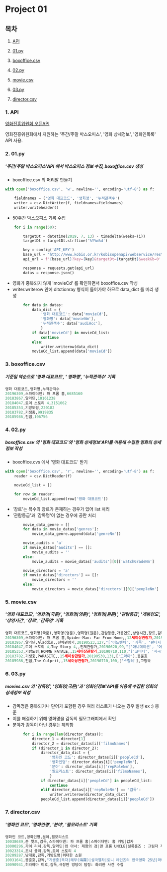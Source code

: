 # Project 01

##  목차

1. [API](###1.-API)

2. [01.py](#2.-01.py)

3. [boxoffice.csv](#3.-boxoffice.csv)

4. [02.py](#4.-02.py)

5. [movie.csv](#5.-movie.csv)

6. [03.py](#6.-03.py)

7. [director.csv](#7.-director.csv)

   

### 1. API

[영화진흥위원회 오픈API](http://www.kobis.or.kr/kobisopenapi/homepg/main/main.do)

영화진흥위원회에서 지원하는 '주간/주말 박스오피스', '영화 상세정보', '영화인목록' API 사용.



###  2. 01.py

##### '주간/주말 박스오피스'API 에서 박스오피스 정보 수집, boxoffice.csv 생성

* boxoffice.csv 의 머리말 만들기
```python
with open('boxoffice.csv', 'w', newline='', encoding='utf-8') as f:

    fieldnames = ('영화 대표코드', '영화명', '누적관객수')
    writer = csv.DictWriter(f, fieldnames=fieldnames)
    writer.writeheader()
```

* 50주간 박스오피스 기록 수집 
```python
    for i in range(50):

        targetDt = datetime(2019, 7, 13) - timedelta(weeks=(i))
        targetDt = targetDt.strftime('%Y%m%d')

        key = config('API_KEY')
        base_url = 'http://www.kobis.or.kr/kobisopenapi/webservice/rest/boxoffice/searchWeeklyBoxOfficeList.json'
        api_url = f'{base_url}?key={key}&targetDt={targetDt}&weekGb=0'

        response = requests.get(api_url)
        datas = response.json()
```

* 영화가 중복되지 않게 'movieCd' 를 확인하면서 boxoffice.csv 작성 
* writer.writerow 안에 ditctionray 형식이 들어가야 하므로 data_dict 를 미리 생성
```python
        for data in datas:
            data_dict = {
                '영화 대표코드': data['movieCd'], 
                '영화명': data['movieNm'], 
                '누적관객수': data['audiAcc'],
                }
            if data['movieCd'] in movieCd_list:
                continue
            else:   
                writer.writerow(data_dict)    
            movieCd_list.append(data['movieCd'])    
```



###  3. boxoffice.csv

#####  기준일 역순으로 '영화 대표코드', ' 영화명', '누적관객수' 기록

```python
영화 대표코드,영화명,누적관객수
20196309,스파이더맨: 파 프롬 홈,6685160
20183867,알라딘,10161238
20184047,토이 스토리 4,3151062
20185353,기방도령,220182
20183782,기생충,9919835
20185986,진범,106756
```



###  4. 02.py

##### boxoffice.csv 의 '영화 대표코드'와 '영화 상세정보'API를 이용해 수집한 영화의 상세정보 작성

* boxoffice.cvs 에서 '영화 대표코드' 받기 
```python
with open('boxoffice.csv', 'r', newline='', encoding='utf-8') as f:
    reader = csv.DictReader(f)

    movieCd_list = []

    for row in reader:
        movieCd_list.append(row['영화 대표코드'])
```

* '장르'는 복수의 장르가 존재하는 경우가 있어 list 처리 
* '관람등급'과 '감독명'이 없는 경우에 공란 처리 
```python
        movie_data_genre = []
        for data in movie_datas['genres']:
            movie_data_genre.append(data['genreNm'])

        movie_audits = 'a'
        if movie_datas['audits'] == []:
            movie_audits = ''
        else:
            movie_audits = movie_datas['audits'][0]['watchGradeNm']

        movie_directors = 'a'
        if movie_datas['directors'] == []:
            movie_directors = ''
        else: 
            movie_directors = movie_datas['directors'][0]['peopleNm']
```



### 5. movie.csv

##### '영화 대표코드', '영화명(국문)', '영화명(영문)', '영화명(원문)', '관람등급', '개봉연도', '상영시간', '장르', '감독명' 기록

```python
영화 대표코드,영화명(국문),영화명(영문),영화명(원문),관람등급,개봉연도,상영시간,장르,감독명
20196309,스파이더맨: 파 프롬 홈,Spider-Man: Far From Home,,12세이상관람가,20190702,129,"['액션', '어드벤처', '코미디', 'SF']",존 왓츠
20183867,알라딘,Aladdin,,전체관람가,20190523,127,"['어드벤처', '가족', '판타지']",가이 리치
20184047,토이 스토리 4,Toy Story 4,,전체관람가,20190620,99,"['애니메이션', '어드벤처', '코미디']",조시 쿨리
20185353,기방도령,HOMME FATALE,,15세이상관람가,20190710,110,"['코미디', '사극']",남대중
20183782,기생충,PARASITE,,15세이상관람가,20190530,131,['드라마'],봉준호
20185986,진범,The Culprit,,15세이상관람가,20190710,100,['스릴러'],고정욱
```



### 6. 03.py

##### movies.csv 의 '감독명', '영화명(국문)'과 '영화인정보'API를 이용해 수집한 영화의 상세정보 작성

* 감독명은 중복되거나 단어가 포함된 경우 여러 리스트가 나오는 경우 발생 ex :) 봉준
* 이를 해결하기 위해 영화명을 감독의 필모그래피에서 확인
* 분야가 감독이 아닌 경우는 제외함

```python
        for i in range(len(director_datas)):
            director_1 = director[1]
            director_2 = director_datas[i]['filmoNames']
            if (director_1 in director_2):   
                director_data_dict = {
                    '영화인 코드': director_datas[i]['peopleCd'], 
                    '영화인명': director_datas[i]['peopleNm'], 
                    '분야': director_datas[i]['repRoleNm'],
                    '필모리스트': director_datas[i]['filmoNames'],  
                    }
                if director_datas[i]['peopleCd'] in peopleCd_list:
                    continue
                elif director_datas[i]['repRoleNm'] == '감독':   
                    writer.writerow(director_data_dict)    
                peopleCd_list.append(director_datas[i]['peopleCd'])  
```



### 7. director.csv

##### '영화인 코드', '영화인명', '분야', '필모리스트' 기록

```python
영화인 코드,영화인명,분야,필모리스트
10038689,존 왓츠,감독,스파이더맨: 파 프롬 홈|스파이더맨: 홈 커밍|캅카
10000296,가이 리치,감독,알라딘|킹 아서: 제왕의 검|맨 프롬 UNCLE|셜록홈즈 : 그림자 게임|셜록 홈즈|락큰롤라|리볼버|스웹트 어웨이|스내치|록 스탁 앤 2 스모킹 배럴즈
10023314,조시 쿨리,감독,토이 스토리 4
20209287,남대중,감독,기방도령|위대한 소원
10031641,봉준호,감독,"기생충|옥자|해무(海霧)|설국열차|토니 레인즈의 한국영화 25년|마더|감독들, 김기영을 말하다|괴물|남극일기|살인의 추억|이공|피도 눈물도 없이|플란다스의 개|유령|모텔 선인장|인플루엔자|싱크 & 라이즈|백색인|지리멸렬|프레임 속의 기억들|인디포럼2014 필름1|도쿄!"
10090941,히라야마 미호,감독,극장판 엉덩이 탐정: 화려한 사건 수첩
```

